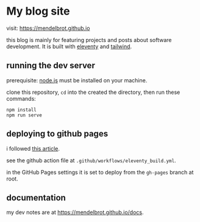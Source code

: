 # My blog site

visit: <https://mendelbrot.github.io>

this blog is mainly for featuring projects and posts about software development.  It is built with [eleventy](https://www.11ty.dev/) and [tailwind](https://tailwindcss.com/).

## running the dev server

prerequisite: [node.js](https://nodejs.org/en) must be installed on your machine.

clone this repository, `cd` into the created the directory, then run these commands:

```
npm install
npm run serve
```

## deploying to github pages

i followed [this article](https://www.linkedin.com/pulse/eleventy-github-pages-lea-tortay/).

see the github action file at `.github/workflows/eleventy_build.yml`.

in the GitHub Pages settings it is set to deploy from the `gh-pages` branch at root.

## documentation

my dev notes are at <https://mendelbrot.github.io/docs>.